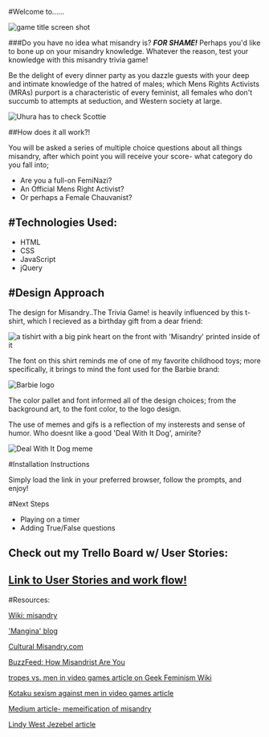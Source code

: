 #Welcome to......

![game title screen shot](file:///Users/claire/code/Project01_MisandryTrivia/assets/Title.png)


###Do you have no idea what misandry is? **_FOR SHAME!_**  Perhaps you'd like to bone up on your misandry knowledge. Whatever the reason, test your knowledge with this misandry trivia game!  

Be the delight of every dinner party as you dazzle guests with your deep and intimate knowledge of the hatred of males; which Mens Rights Activists (MRAs) purport is a characteristic of every feminist, all females who don't succumb to attempts at seduction, and Western society at large. 

![Uhura has to check Scottie](file:///Users/claire/code/Project01_MisandryTrivia/assets/small_moving_image/star_trek_gif.gif)


##How does it all work?!

You will be asked a series of multiple choice questions about all things misandry, after which point you will receive your score- what category do you fall into;

- Are you a full-on FemiNazi? 
- An Official Mens Right Activist? 
- Or perhaps a Female Chauvanist?


#Technologies Used:
---
- HTML
- CSS
- JavaScript
- jQuery

#Design Approach
---
The design for Misandry..The Trivia Game! is heavily influenced by this t-shirt, which I recieved as a birthday gift from a dear friend: 

![a tishirt with a big pink heart on the front with 'Misandry' printed inside of it](file:///Users/claire/code/Project01_MisandryTrivia/assets/barbie_stuff/tee%20logo.jpg)

The font on this shirt reminds me of one of my favorite childhood toys; more specifically, it brings to mind the font used for the Barbie brand:

![Barbie logo](file:///Users/claire/code/Project01_MisandryTrivia/assets/barbie_stuff/barbie.font.png)


The color pallet and font informed all of the design choices; from the background art, to the font color, to the logo design.

The use of memes and gifs is a reflection of my insterests and sense of humor. Who doesnt like a good 'Deal With It Dog', amirite?

![Deal With It Dog meme](file:///Users/claire/code/Project01_MisandryTrivia/assets/small_moving_image/Deal_with_it_dog_gif.gif)

#Installation Instructions

Simply load the link in your preferred browser, follow the prompts, and enjoy!

#Next Steps

- Playing on a timer
- Adding True/False questions


## Check out my Trello Board w/ User Stories:
[Link to User Stories and work flow!](https://trello.com/b/vB8o3tY8)
---

#Resources:

[Wiki: misandry](https://en.wikipedia.org/wiki/Misandry)

['Mangina' blog](http://www.wehuntedthemammoth.com/)

[Cultural Misandry.com](http://www.cultural-misandry.com/feminism-the-hate-group-2/)

[BuzzFeed: How Misandrist Are You](http://www.buzzfeed.com/hnigatu/how-misandrist-are-you#.xamv1KWpV)

[tropes vs. men in video games article on Geek Feminism Wiki](http://geekfeminism.wikia.com/wiki/Tropes_vs._Men_in_Videogames)

[Kotaku sexism against men in video games article](http://kotaku.com/5918217/these-guys-made-a-list-about-sexism-against-men-in-video-games-are-they-trolling)

[Medium article- memeification of misandry](https://medium.com/matter/the-meme-ification-of-misandry-3b0c95ad51f5#.bjlvttyt8)

[Lindy West Jezebel article](http://jezebel.com/5992479/if-i-admit-that-hating-men-is-a-thing-will-you-stop-turning-it-into-a-self-fulfilling-prophecy)



